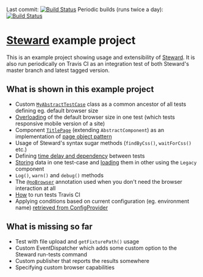 Last commit:
[![Build Status](https://travis-ci.org/lmc-eu/steward-example.svg)](https://travis-ci.org/lmc-eu/steward-example)
Periodic builds (runs twice a day):
[![Build Status](https://travis-ci.org/lmc-dummy/steward-example.svg)](https://travis-ci.org/lmc-dummy/steward-example)

# [Steward](https://github.com/lmc-eu/steward) example project

This is an example project showing usage and extensibility of [Steward](https://github.com/lmc-eu/steward).
It is also run periodically on Travis CI as an integration test of both Steward's master branch and latest tagged version.

## What is shown in this example project
- Custom [`MyAbstractTestCase`](https://github.com/lmc-eu/steward-example/blob/master/selenium-tests/tests/MyAbstractTestCase.php) class as a common ancestor of all tests defining eg. default browser size
- [Overloading](https://github.com/lmc-eu/steward-example/blob/master/selenium-tests/tests/MobileTitlePageTest.php#L13-L16) of the default browser size in one test (which tests responsive mobile version of a site)
- Component [`TitlePage`](https://github.com/lmc-eu/steward-example/blob/master/selenium-tests/tests/Pages/TitlePage.php) (extending `AbstractComponent`) as an implementation of [page object pattern](http://martinfowler.com/bliki/PageObject.html)
- Usage of Steward's syntax sugar methods (`findByCss()`, `waitForCss()` etc.)
- Defining [time delay and dependency](https://github.com/lmc-eu/steward-example/blob/master/selenium-tests/tests/DelayedExampleTest.php#L17-L18) between tests
- [Storing](https://github.com/lmc-eu/steward-example/blob/master/selenium-tests/tests/SeedDataTest.php#L51) data in one test-case and [loading](https://github.com/lmc-eu/steward-example/blob/master/selenium-tests/tests/DelayedExampleTest.php#L28-L29) them in other using the `Legacy` component
- `Log()`, `warn()` and `debug()` methods
- The [`@noBrowser`](https://github.com/lmc-eu/steward-example/blob/master/selenium-tests/tests/SeedDataTest.php#L21) annotation used when you don't need the browser interaction at all
- [How](https://github.com/lmc-eu/steward-example/blob/master/.travis.yml) to run tests Travis CI
- Applying conditions based on current configuration (eg. environment name) [retrieved from ConfigProvider](https://github.com/lmc-eu/steward-example/blob/master/selenium-tests/tests/MyAbstractTestCase.php#L24-L26)


## What is missing so far
- Test with file upload and `getFixturePath()` usage
- Custom EventDispatcher which adds some custom option to the Steward run-tests command
- Custom publisher that reports the results somewhere
- Specifying custom browser capabilities
